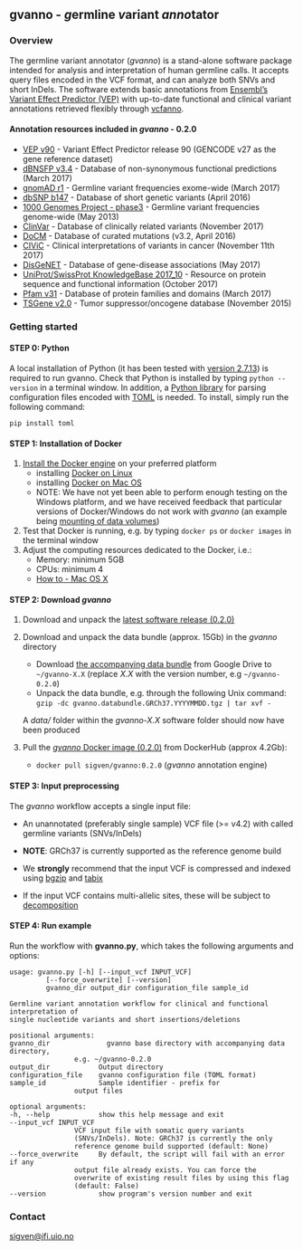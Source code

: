 ## gvanno - *g*ermline *v*ariant *anno*tator

### Overview

The germline variant annotator (*gvanno*) is a stand-alone software package intended for analysis and interpretation of human germline calls. It accepts query files encoded in the VCF format, and can analyze both SNVs and short InDels. The software extends basic annotations from [Ensembl’s Variant Effect Predictor (VEP)](http://www.ensembl.org/info/docs/tools/vep/index.html) with up-to-date functional and clinical variant annotations retrieved flexibly through [vcfanno](https://github.com/brentp/vcfanno).

#### Annotation resources included in _gvanno_ - 0.2.0


* [VEP v90](http://www.ensembl.org/info/docs/tools/vep/index.html) - Variant Effect Predictor release 90 (GENCODE v27 as the gene reference dataset)
* [dBNSFP v3.4](https://sites.google.com/site/jpopgen/dbNSFP) - Database of non-synonymous functional predictions (March 2017)
* [gnomAD r1](http://gnomad.broadinstitute.org/) - Germline variant frequencies exome-wide (March 2017)
* [dbSNP b147](http://www.ncbi.nlm.nih.gov/SNP/) - Database of short genetic variants (April 2016)
* [1000 Genomes Project - phase3](ftp://ftp.1000genomes.ebi.ac.uk/vol1/ftp/release/20130502/) - Germline variant frequencies genome-wide (May 2013)
* [ClinVar](http://www.ncbi.nlm.nih.gov/clinvar/) - Database of clinically related variants (November 2017)
* [DoCM](http://docm.genome.wustl.edu) - Database of curated mutations (v3.2, April 2016)
* [CIViC](http://civic.genome.wustl.edu) - Clinical interpretations of variants in cancer (November 11th 2017)
* [DisGeNET](http://www.disgenet.org) - Database of gene-disease associations (May 2017)
* [UniProt/SwissProt KnowledgeBase 2017_10](http://www.uniprot.org) - Resource on protein sequence and functional information (October 2017)
* [Pfam v31](http://pfam.xfam.org) - Database of protein families and domains (March 2017)
* [TSGene v2.0](http://bioinfo.mc.vanderbilt.edu/TSGene/) - Tumor suppressor/oncogene database (November 2015)

### Getting started

#### STEP 0: Python

A local installation of Python (it has been tested with [version 2.7.13](https://www.python.org/downloads/)) is required to run gvanno. Check that Python is installed by typing `python --version` in a terminal window. In addition, a [Python library](https://github.com/uiri/toml) for parsing configuration files encoded with [TOML](https://github.com/toml-lang/toml) is needed. To install, simply run the following command:

   	pip install toml

#### STEP 1: Installation of Docker

1. [Install the Docker engine](https://docs.docker.com/engine/installation/) on your preferred platform
   - installing [Docker on Linux](https://docs.docker.com/engine/installation/linux/)
   - installing [Docker on Mac OS](https://docs.docker.com/engine/installation/mac/)
   - NOTE: We have not yet been able to perform enough testing on the Windows platform, and we have received feedback that particular versions of Docker/Windows do not work with _gvanno_ (an example being [mounting of data volumes](https://github.com/docker/toolbox/issues/607))
2. Test that Docker is running, e.g. by typing `docker ps` or `docker images` in the terminal window
3. Adjust the computing resources dedicated to the Docker, i.e.:
   - Memory: minimum 5GB
   - CPUs: minimum 4
   - [How to - Mac OS X](https://docs.docker.com/docker-for-mac/#advanced)

#### STEP 2: Download _gvanno_

1. Download and unpack the [latest software release (0.2.0)](https://github.com/sigven/gvanno/releases/tag/v0.2.0)
2. Download and unpack the data bundle (approx. 15Gb) in the _gvanno_ directory
   * Download [the accompanying data bundle](https://drive.google.com/file/d/1NSeMWpLVMBcCEDYpOLsuWSnKfZEaamip/) from Google Drive to `~/gvanno-X.X` (replace _X.X_ with the version number, e.g `~/gvanno-0.2.0`)
   * Unpack the data bundle, e.g. through the following Unix command: `gzip -dc gvanno.databundle.GRCh37.YYYYMMDD.tgz | tar xvf -`

    A _data/_ folder within the _gvanno-X.X_ software folder should now have been produced
3. Pull the [_gvanno_ Docker image (0.2.0)](https://hub.docker.com/r/sigven/gvanno/) from DockerHub (approx 4.2Gb):
   * `docker pull sigven/gvanno:0.2.0` (_gvanno_ annotation engine)

#### STEP 3: Input preprocessing

The _gvanno_ workflow accepts a single input file:

  * An unannotated (preferably single sample) VCF file (>= v4.2) with called germline variants (SNVs/InDels)

  * __NOTE__: GRCh37 is currently supported as the reference genome build

  * We __strongly__ recommend that the input VCF is compressed and indexed using [bgzip](http://www.htslib.org/doc/tabix.html) and [tabix](http://www.htslib.org/doc/tabix.html)
  * If the input VCF contains multi-allelic sites, these will be subject to [decomposition](http://genome.sph.umich.edu/wiki/Vt#Decompose)


#### STEP 4: Run example

Run the workflow with **gvanno.py**, which takes the following arguments and options:

	usage: gvanno.py [-h] [--input_vcf INPUT_VCF]
			 [--force_overwrite] [--version]
			 gvanno_dir output_dir configuration_file sample_id

	Germline variant annotation workflow for clinical and functional interpretation of
	single nucleotide variants and short insertions/deletions

	positional arguments:
	gvanno_dir              gvanno base directory with accompanying data directory,
					e.g. ~/gvanno-0.2.0
	output_dir            Output directory
	configuration_file    gvanno configuration file (TOML format)
	sample_id             Sample identifier - prefix for
					output files

	optional arguments:
	-h, --help            show this help message and exit
	--input_vcf INPUT_VCF
					VCF input file with somatic query variants
					(SNVs/InDels). Note: GRCh37 is currently the only
					reference genome build supported (default: None)
	--force_overwrite     By default, the script will fail with an error if any
					output file already exists. You can force the
					overwrite of existing result files by using this flag
					(default: False)
	--version             show program's version number and exit




### Contact

sigven@ifi.uio.no
